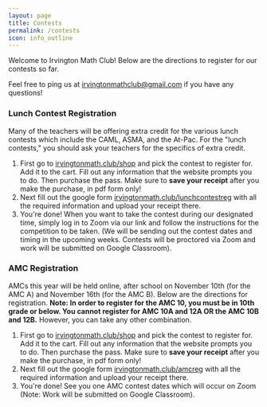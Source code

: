 ```yaml
---
layout: page
title: Contests
permalink: /contests
icon: info_outline
---
```

Welcome to Irvington Math Club! Below are the directions to register for our contests so far.

Feel free to ping us at irvingtonmathclub@gmail.com if you have any questions!

### Lunch Contest Registration
Many of the teachers will be offering extra credit for the various lunch contests which include the CAML, ASMA, and the At-Pac. For the "lunch contests," you should ask your teachers for the specifics of extra credit. 
1. First go to [irvingtonmath.club/shop](https://ihsvikings.org/shop/math-club) and pick the contest to register for. Add it to the cart. Fill out any information that the website prompts you to do. Then purchase the pass. Make sure to **save your receipt** after you make the purchase, in pdf form only!
2. Next fill out the google form [irvingtonmath.club/lunchcontestreg](irvingtonmath.club/lunchcontestreg) with all the required information and upload your receipt there.
3. You're done! When you want to take the contest during our designated time, simply log in to Zoom via our link and follow the instructions for the competition to be taken. (We will be sending out the contest dates and timing in the upcoming weeks. Contests will be proctored via Zoom and work will be submitted on Google Classroom).

### AMC Registration
AMCs this year will be held online, after school on November 10th (for the AMC A) and November 16th (for the AMC B). Below are the directions for registration.
**Note: In order to register for the AMC 10, you must be in 10th grade or below. You cannot register for AMC 10A and 12A OR the AMC 10B and 12B.** However, you can take any other combination.
1. First go to [irvingtonmath.club/shop](https://ihsvikings.org/shop/math-club) and pick the contest to register for. Add it to the cart. Fill out any information that the website prompts you to do. Then purchase the pass. Make sure to **save your receipt** after you make the purchase, in pdf form only!
2. Next fill out the google form [irvingtonmath.club/amcreg](irvingtonmath.club/amcreg) with all the required information and upload your receipt there. 
3. You're done! See you one AMC contest dates which will occur on Zoom (Note: Work will be submitted on Google Classroom).
